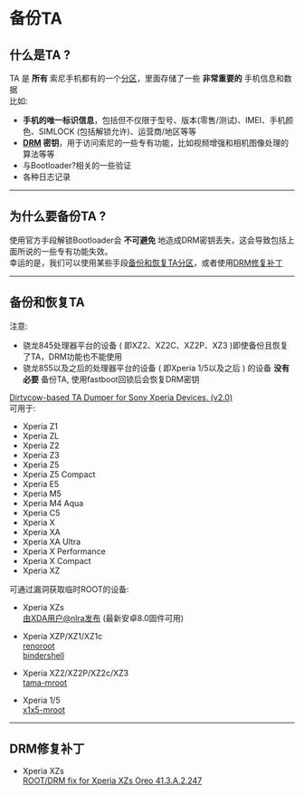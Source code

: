 # 备份TA

## 什么是TA ?

TA 是 **所有** 索尼手机都有的一个[分区](https://segmentfault.com/a/1190000021601415)，里面存储了一些 **非常重要的** 手机信息和数据  
比如:

* **手机的唯一标识信息**，包括但不仅限于型号、版本(零售/测试)、IMEI、手机颜色、SIMLOCK (包括解锁允许)、运营商/地区等等
* **[DRM](https://zh.wikipedia.org/wiki/%E6%95%B0%E5%AD%97%E7%89%88%E6%9D%83%E7%AE%A1%E7%90%86) 密钥**，用于访问索尼的一些专有功能，比如视频增强和相机图像处理的算法等等
* 与Bootloader?相关的一些验证
* 各种日志记录

----

## 为什么要备份TA ?

使用官方手段解锁Bootloader会 **不可避免** 地造成DRM密钥丢失，这会导致包括上面所说的一些专有功能失效。  
幸运的是，我们可以使用某些手段[备份和恢复TA分区](#备份和恢复ta)，或者使用[DRM修复补丁](#drm修复补丁)

----

## 备份和恢复TA

注意:

* 骁龙845处理器平台的设备 ( 即XZ2、XZ2C、XZ2P、XZ3 )即使备份且恢复了TA，DRM功能也不能使用
* 骁龙855以及之后的处理器平台的设备 ( 即Xperia 1/5以及之后 ) 的设备 **没有必要** 备份TA, 使用fastboot回锁后会恢复DRM密钥

[Dirtycow-based TA Dumper for Sony Xperia Devices. (v2.0)](https://forum.xda-developers.com/t/universal-dirtycow-based-ta-backup-v2.3514236/)  
可用于:  

* Xperia Z1  
* Xperia ZL  
* Xperia Z2  
* Xperia Z3  
* Xperia Z5  
* Xperia Z5 Compact  
* Xperia E5  
* Xperia M5  
* Xperia M4 Aqua  
* Xperia C5  
* Xperia X  
* Xperia XA  
* Xperia XA Ultra  
* Xperia X Performance  
* Xperia X Compact  
* Xperia XZ  

可通过漏洞获取临时ROOT的设备:  

* Xperia XZs  
  [由XDA用户@nlra发布](https://forum.xda-developers.com/t/possible-way-to-backup-ta-drm-keys-maybe.4149145/post-85387751) (最新安卓8.0固件可用)

* Xperia XZP/XZ1/XZ1c  
  [renoroot](https://forum.xda-developers.com/t/xz1c-xz1-xzp-temp-root-exploit-to-backup-drm-keys-implemented.3795510/)  
  [bindershell](https://forum.xda-developers.com/t/xz1c-xz1-xzp-temp-root-exploit-via-cve-2019-2215-including-magisk-setup-locked-bl.4046641/)
* Xperia XZ2/XZ2P/XZ2c/XZ3  
  [tama-mroot](https://forum.xda-developers.com/t/xz2-xz2c-xz2p-xz3-temp-root-exploit-via-cve-2020-0041-including-magisk-setup.4099131/)
* Xperia 1/5  
  [x1x5-mroot](https://forum.xda-developers.com/t/xperia-1-5-temp-root-exploit-via-cve-2020-0041-including-magisk-setup.4146103/)

----

## DRM修复补丁

* Xperia XZs  
  [ROOT/DRM fix for Xperia XZs Oreo 41.3.A.2.247](https://forum.xda-developers.com/t/root-drm-fix-for-xperia-xzs-oreo-41-3-a-2-247.3726911/)